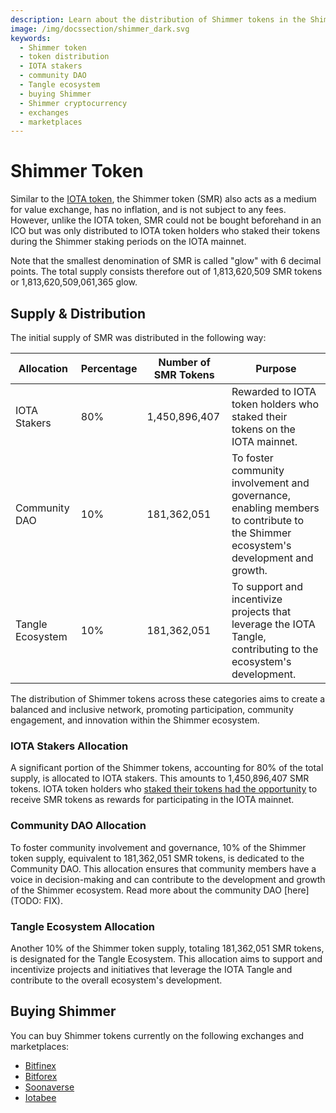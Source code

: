 ```yaml
---
description: Learn about the distribution of Shimmer tokens in the Shimmer network ecosystem.
image: /img/docssection/shimmer_dark.svg
keywords:
  - Shimmer token
  - token distribution
  - IOTA stakers
  - community DAO
  - Tangle ecosystem
  - buying Shimmer
  - Shimmer cryptocurrency
  - exchanges
  - marketplaces
---
```


# Shimmer Token

Similar to the [IOTA token](../iota/iota-token.md), the Shimmer token (SMR) also acts as a medium for value exchange, has no inflation,
and is not subject to any fees. However, unlike the IOTA token, SMR could not be bought beforehand in an ICO but was
only distributed to IOTA token holders who staked their tokens during the Shimmer staking periods on the IOTA mainnet.

Note that the smallest denomination of SMR is called "glow" with 6 decimal points. The total supply consists therefore
out of 1,813,620,509 SMR tokens or 1,813,620,509,061,365 glow.

## Supply & Distribution

The initial supply of SMR was distributed in the following way:

| Allocation       | Percentage | Number of SMR Tokens | Purpose                                                                                                                           |
| ---------------- | ---------- | -------------------- | --------------------------------------------------------------------------------------------------------------------------------- |
| IOTA Stakers     | 80%        | 1,450,896,407        | Rewarded to IOTA token holders who staked their tokens on the IOTA mainnet.                                                       |
| Community DAO    | 10%        | 181,362,051          | To foster community involvement and governance, enabling members to contribute to the Shimmer ecosystem's development and growth. |
| Tangle Ecosystem | 10%        | 181,362,051          | To support and incentivize projects that leverage the IOTA Tangle, contributing to the ecosystem's development.                   |

The distribution of Shimmer tokens across these categories aims to create a balanced and inclusive network, promoting
participation, community engagement, and innovation within the Shimmer ecosystem.

### IOTA Stakers Allocation

A significant portion of the Shimmer tokens, accounting for 80% of the total supply, is allocated to IOTA stakers. This
amounts to 1,450,896,407 SMR tokens. IOTA token holders who [staked their tokens had the opportunity](/get-started/introduction/iota/staking#iota-staking-for-smr-rewards) to receive SMR tokens as rewards for participating in the IOTA mainnet.

### Community DAO Allocation

To foster community involvement and governance, 10% of the Shimmer token supply, equivalent to 181,362,051 SMR tokens,
is dedicated to the Community DAO. This allocation ensures that community members have a voice in decision-making and
can contribute to the development and growth of the Shimmer ecosystem. Read more about the community DAO [here](TODO:
FIX).

### Tangle Ecosystem Allocation

Another 10% of the Shimmer token supply, totaling 181,362,051 SMR tokens, is designated for the Tangle Ecosystem. This
allocation aims to support and incentivize projects and initiatives that leverage the IOTA Tangle and contribute to the
overall ecosystem's development.

## Buying Shimmer

You can buy Shimmer tokens currently on the following exchanges and marketplaces:

- [Bitfinex](https://bitfinex.com)
- [Bitforex](https://bitforex.com)
- [Soonaverse](https://soonaverse.com/tokens/all)
- [Iotabee](https://iotabee.com/swap)
